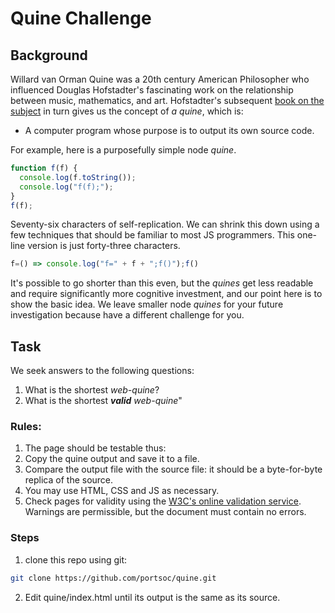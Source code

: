 # Quine Challenge

## Background

Willard van Orman Quine was a 20th century American Philosopher who influenced Douglas Hofstadter's fascinating work on the relationship between music, mathematics, and art.  Hofstadter's subsequent [book on the subject](http://search.ebscohost.com/login.aspx?direct=true&db=cat01619a&AN=up.655578&site=eds-live) in turn gives us the concept of _a quine_, which is:

 * A computer program whose purpose is to output its own source code.

For example, here is a purposefully simple node _quine_.


```javascript
function f(f) {
  console.log(f.toString());
  console.log("f(f);");
}
f(f);
```

Seventy-six characters of self-replication.  We can shrink this down using a few techniques that should be familiar to most JS programmers.  This one-line version is just forty-three characters.

```javascript
f=() => console.log("f=" + f + ";f()");f()
```

It's possible to go shorter than this even, but the _quines_ get less readable and require significantly more cognitive investment, and our point here is to show the basic idea.  We leave smaller node _quines_ for your future investigation because have a different challenge for you.

## Task

We seek answers to the following questions:
1. What is the shortest _web-quine_?
2. What is the shortest _**valid** web-quine_"

### Rules:
1. The page should be testable thus:
  1. Copy the quine output and save it to a file.
  2. Compare the output file with the source file: it should be a byte-for-byte replica of the source.
2. You may use HTML, CSS and JS as necessary.
3. Check pages for validity using the [W3C's online validation service](https://validator.w3.org/#validate_by_input).  Warnings are permissible, but the document must contain no errors.

### Steps

1. clone this repo using git:
```zsh
git clone https://github.com/portsoc/quine.git
```
2. Edit quine/index.html until its output is the same as its source.

